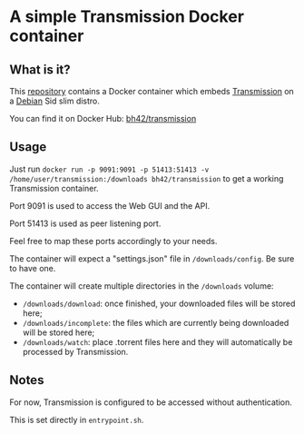 # A simple Transmission Docker container

## What is it?

This [repository](https://github.com/bh42/docker-transmission) contains a Docker container which embeds [Transmission](https://transmissionbt.com/) on a [Debian](https://www.debian.org/) Sid slim distro.

You can find it on Docker Hub: [bh42/transmission](https://hub.docker.com/r/bh42/transmission)

## Usage

Just run `docker run -p 9091:9091 -p 51413:51413 -v /home/user/transmission:/downloads bh42/transmission` to get a working Transmission container.

Port 9091 is used to access the Web GUI and the API.

Port 51413 is used as peer listening port.

Feel free to map these ports accordingly to your needs.

The container will expect a "settings.json" file in `/downloads/config`. Be sure to have one.

The container will create multiple directories in the `/downloads` volume:
* `/downloads/download`: once finished, your downloaded files will be stored here;
* `/downloads/incomplete`: the files which are currently being downloaded will be stored here;
* `/downloads/watch`: place .torrent files here and they will automatically be processed by Transmission.

## Notes

For now, Transmission is configured to be accessed without authentication.

This is set directly in `entrypoint.sh`.
